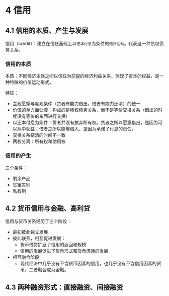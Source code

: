 # 4 信用

## 4.1 信用的本质、产生与发展

信用（credit）：建立在信任基础上以`还本付息`为条件的`借贷活动`。代表这一种债权债务关系。

### 信用的本质

本质：不同经济主体之间以信任为前提的经济利益关系，体现了资本的权益，是一种特殊的价值运动形式。

特征：

- 主观愿望与客观条件（贷者有能力借出，借者有能力还清）的统一
- 价值的单方面让渡：构成的是债权债务关系，而不是等价交换关系（借出的时候没有等价的东西进行交换）
- 以还本付息为条件：贷者并没有放弃所有权。贷者之所以愿意借出，是因为可以从中获益；借者之所以能够借入，是因为承诺了付息的责任。
- 交换关系结清的时间不一致
- 两权分离：所有权和使用权

### 信用的产生

三个条件：

- 剩余产品
- 贫富差别
- 私有制

## 4.2 货币信用与金融、高利贷

信用与货币关系经历了三个阶段：

- 最初彼此独立发展
- 彼此联系，相互促进发展：
  - 货币借贷扩展了信用的返回和规模
  - 信用的发展促进了货币形式和货币流通的发展
- 相互融合阶段
  - 现代经济中几乎没有不含货币因素的信用，也几乎没有不含信用因素的货币。二者融合成为金融。

## 4.3 两种融资形式：直接融资、间接融资




